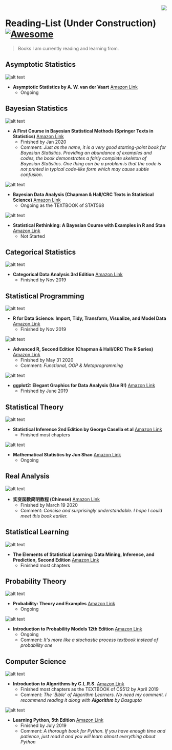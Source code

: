 <img src="https://github.com/matiassingers/awesome-readme/raw/master/icon.png" align="right"/>


# Reading-List (Under Construction) [![Awesome](https://cdn.rawgit.com/sindresorhus/awesome/d7305f38d29fed78fa85652e3a63e154dd8e8829/media/badge.svg)](https://github.com/sindresorhus/awesome#readme)
> Books I am currently reading and learning from.

## Asymptotic Statistics
![alt text](https://images-na.ssl-images-amazon.com/images/I/41RjyALLbtL._SX348_BO1,204,203,200_.jpg)
- **Asymptotic Statistics by A. W. van der Vaart**   [Amazon Link](https://www.amazon.com/Asymptotic-Statistics-Statistical-Probabilistic-Mathematics/dp/0521784506)
  - Ongoing


## Bayesian Statistics
![alt text](https://images-na.ssl-images-amazon.com/images/I/31kyErXIb1L._SX313_BO1,204,203,200_.jpg)
- **A First Course in Bayesian Statistical Methods (Springer Texts in Statistics)**   [Amazon Link](https://www.amazon.com/Bayesian-Statistical-Methods-Springer-Statistics/dp/0387922997)
  - Finished by Jan 2020
  - Comment: *Just as the name, it is a very good starting-point book for Bayesian Statistics. Providing an abundance of examples and codes, the book demonstrates a fairly complete skeleton of Bayesian Statistics. 
  One thing can be a problem is that the code is not printed in typical code-like form which may cause subtle confusion*.

![alt text](https://images-na.ssl-images-amazon.com/images/I/51gfDsQ7vxL._SX330_BO1,204,203,200_.jpg)
- **Bayesian Data Analysis (Chapman & Hall/CRC Texts in Statistical Science)**   [Amazon Link](https://www.amazon.com/Bayesian-Analysis-Chapman-Statistical-Science/dp/1439840954)
  - Ongoing as the TEXTBOOK of STAT568

![alt text](https://images-na.ssl-images-amazon.com/images/I/41BIZCbFfDL._SX330_BO1,204,203,200_.jpg)
- **Statistical Rethinking: A Bayesian Course with Examples in R and Stan**   [Amazon Link](https://www.amazon.com/Statistical-Rethinking-Bayesian-Examples-Chapman/dp/1482253445/ref=sr_1_2?crid=11K159D5WVE5H&keywords=statistical+rethinking&qid=1584043766&s=books&sprefix=statisticial+rethin%2Cstripbooks%2C132&sr=1-2)
  - Not Started

## Categorical Statistics
![alt text](https://images-na.ssl-images-amazon.com/images/I/51Zi-2q062L._SX327_BO1,204,203,200_.jpg)
- **Categorical Data Analysis 3rd Edition**   [Amazon Link](https://www.amazon.com/Categorical-Data-Analysis-Alan-Agresti/dp/0470463635/ref=sr_1_1?crid=1YEQK6OE2BWHT&dchild=1&keywords=categorical+data+analysis&qid=1584578347&sprefix=categorical%2Caps%2C134&sr=8-1)
  - Finished by Nov 2019

## Statistical Programming
![alt text](https://images-na.ssl-images-amazon.com/images/I/51Vfk-LxgML._SX331_BO1,204,203,200_.jpg)
- **R for Data Science: Import, Tidy, Transform, Visualize, and Model Data**   [Amazon Link](https://www.amazon.com/Data-Science-Transform-Visualize-Model/dp/1491910399)
  - Finished by Nov 2019
  
![alt text](https://images-na.ssl-images-amazon.com/images/I/418tQNF3%2BfL._SX331_BO1,204,203,200_.jpg)
- **Advanced R, Second Edition (Chapman & Hall/CRC The R Series)**    [Amazon Link](https://www.amazon.com/gp/product/0815384572/ref=dbs_a_def_rwt_bibl_vppi_i1)
  - Finished by May 31 2020
  - Comment: *Functional, OOP & Metaprogramming*
  

![alt text](https://images-na.ssl-images-amazon.com/images/I/31uoy-qmhEL._SX331_BO1,204,203,200_.jpg)
- **ggplot2: Elegant Graphics for Data Analysis (Use R!)**   [Amazon Link](https://www.amazon.com/gp/product/331924275X/ref=dbs_a_def_rwt_bibl_vppi_i2)
  - Finished by June 2019
  
## Statistical Theory

![alt text](https://images-na.ssl-images-amazon.com/images/I/31bf6tZJ3KL._SX332_BO1,204,203,200_.jpg)
- **Statistical Inference 2nd Edition by George Casella et al**   [Amazon Link](https://www.amazon.com/Statistical-Inference-George-Casella/dp/0534243126/ref=sr_1_1?crid=28UOML0ETRNCR&keywords=statistical+inference&qid=1584148324&sprefix=statistical+in%2Caps%2C129&sr=8-1)
  - Finished most chapters

![alt text](https://images-na.ssl-images-amazon.com/images/I/41M3SCVAYvL._SX313_BO1,204,203,200_.jpg)
- **Mathematical Statistics by Jun Shao**   [Amazon Link](https://www.amazon.com/Mathematical-Statistics-Springer-Texts/dp/0387953825/ref=sr_1_6?crid=Q3RW7OMHV6LE&keywords=mathematical+statistics&qid=1584148039&sprefix=mathematical+stat%2Caps%2C131&sr=8-6)
  - Ongoing



## Real Analysis
![alt text](https://images-na.ssl-images-amazon.com/images/I/51WghMNLWGL._SX370_BO1,204,203,200_.jpg)
- **实变函数简明教程 (Chinese)**   [Amazon Link](https://www.amazon.com/%E5%AE%9E%E5%8F%98%E5%87%BD%E6%95%B0%E7%AE%80%E6%98%8E%E6%95%99%E7%A8%8B/dp/B004VK98G2/ref=sr_1_1?keywords=%E7%AE%80%E6%98%8E%E5%AE%9E%E5%8F%98%E5%87%BD%E6%95%B0&qid=1584044028&s=books&sr=1-1)
  - Finished by March 19 2020
  - Comment: *Concise and surprisingly understandable. I hope I could meet this book earlier.*

## Statistical Learning
![alt text](https://images-na.ssl-images-amazon.com/images/I/41aQrQaPseL._SX331_BO1,204,203,200_.jpg)
- **The Elements of Statistical Learning: Data Mining, Inference, and Prediction, Second Edition**   [Amazon Link](https://www.amazon.com/Elements-Statistical-Learning-Prediction-Statistics/dp/0387848576/ref=sr_1_1?crid=1KRXE3ONCNTKZ&keywords=elements+of+statistical+learning&qid=1584326654&s=books&sprefix=element%2Cstripbooks%2C138&sr=1-1)
  - Finished most chapters

## Probability Theory
![alt text](https://images-na.ssl-images-amazon.com/images/I/41qtO4qubPL._SX351_BO1,204,203,200_.jpg)
- **Probability: Theory and Examples**   [Amazon Link](https://www.amazon.com/Probability-Cambridge-Statistical-Probabilistic-Mathematics/dp/1108473687/ref=sr_1_6?crid=125O96ACP2EA6&keywords=probability&qid=1584496007&sprefix=probability%2Caps%2C143&sr=8-6)
  - Ongoing

![alt text](https://images-na.ssl-images-amazon.com/images/I/41g0F-STk1L._SX351_BO1,204,203,200_.jpg)
- **Introduction to Probability Models 12th Edition**   [Amazon Link](https://www.amazon.com/Introduction-Probability-Models-Sheldon-Ross/dp/0128143460/ref=cm_cr_arp_d_product_top?ie=UTF8)
  - Ongoing
  - Comment: *It's more like a stochastic process textbook instead of probability one*

## Computer Science
![alt text](https://images-na.ssl-images-amazon.com/images/I/41-1VkO%2B1lL._SX359_BO1,204,203,200_.jpg)
- **Introduction to Algorithms by C.L.R.S.**   [Amazon Link](https://www.amazon.com/Introduction-Algorithms-3rd-MIT-Press/dp/0262033844/ref=sr_1_1?keywords=clrs&qid=1584160147&sr=8-1)
  - Finished most chapters as the TEXTBOOK of CS512 by April 2019
  - Comment: *The 'Bible' of Algorithm Learners. No need my comment. I recommend reading it along with **Algorithm** by Dasgupta*
  
![alt text](https://images-na.ssl-images-amazon.com/images/I/51Nihh2qgLL._SX379_BO1,204,203,200_.jpg)
- **Learning Python, 5th Edition**   [Amazon Link](https://www.amazon.com/Learning-Python-5th-Mark-Lutz/dp/1449355730/ref=sr_1_4?crid=1PAIV0NB45RCS&keywords=python+learning+book&qid=1584160437&sprefix=python+learning%2Caps%2C129&sr=8-4)
  - Finished by July 2019
  - Comment: *A thorough book for Python. If you have enough time and patience, just read it and you will learn almost everything about Python*
